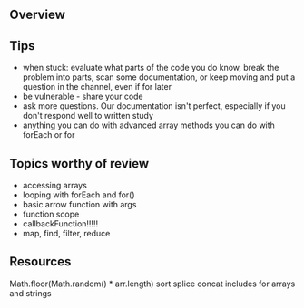 ## Overview  

## Tips
- when stuck: evaluate what parts of the code you do know, break the problem into parts, scan some documentation, or keep moving and put a question in the channel, even if for later
- be vulnerable - share your code
- ask more questions. Our documentation isn't perfect, especially if you don't respond well to written study 
- anything you can do with advanced array methods you can do with forEach or for 

## Topics worthy of review
- accessing arrays
- looping with forEach and for()
- basic arrow function with args
- function scope 
- callbackFunction!!!!!
- map, find, filter, reduce

## Resources 

Math.floor(Math.random() * arr.length)
sort 
splice 
concat
includes for arrays and strings 
